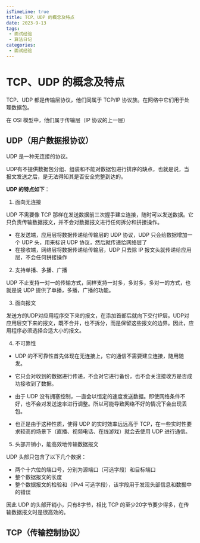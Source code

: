 ```yaml
---
isTimeLine: true
title: TCP、UDP 的概念及特点
date: 2023-9-13
tags:
 - 面试经验
 - 算法日记
categories:
 - 面试经验
---
```


# TCP、UDP 的概念及特点

TCP、UDP 都是传输层协议，他们同属于 TCP/IP 协议族。在网络中它们用于处理数据包。

在 OSI 模型中，他们属于传输层（IP 协议的上一层）

## UDP（用户数据报协议）

UDP 是一种无连接的协议。

UDP有不提供数据包分组、组装和不能对数据包进行排序的缺点，也就是说，当报文发送之后，是无法得知其是否安全完整到达的。

**UDP 的特点如下**：

1. 面向无连接

UDP 不需要像 TCP 那样在发送数据前三次握手建立连接，随时可以发送数据。它只负责传输数据报文，并不会对数据报文进行任何拆分和拼接操作。

- 在发送端，应用层将数据传递给传输层的 UDP 协议，UDP 只会给数据增加一个 UDP 头，用来标识 UDP 协议，然后就传递给网络层了
- 在接收端，网络层将数据传递给传输层，UDP 只去除 IP 报文头就传递给应用层，不会任何拼接操作

2. 支持单播、多播、广播

UDP 不止支持一对一的传输方式，同样支持一对多，多对多，多对一的方式，也就是说 UDP 提供了单播，多播，广播的功能。

3. 面向报文

发送方的UDP对应用程序交下来的报文，在添加首部后就向下交付IP层。UDP对应用层交下来的报文，既不合并，也不拆分，而是保留这些报文的边界。因此，应用程序必须选择合适大小的报文。

4. 不可靠性

- UDP 的不可靠性首先体现在无连接上，它的通信不需要建立连接，随用随发。

- 它只会对收到的数据进行传递，不会对它进行备份，也不会关注接收方是否成功接收到了数据。

- 由于 UDP 没有拥塞控制，一直会以恒定的速度发送数据。即使网络条件不好，也不会对发送速率进行调整。所以可能导致网络不好的情况下会出现丢包。

- 也正是由于这种性质，使得 UDP 的实时效率远远高于 TCP，在一些实时性要求较高的场景下（直播、视频电话、在线游戏）就会去使用 UDP 进行通信。

5. 头部开销小，能高效地传输数据报文

UDP 头部只包含了以下几个数据：

- 两个十六位的端口号，分别为源端口（可选字段）和目标端口
- 整个数据报文的长度
- 整个数据报文的检验和（IPv4 可选字段），该字段用于发现头部信息和数据中的错误

因此 UDP 的头部开销小，只有8字节，相比 TCP 的至少20字节要少得多，在传输数据报文时是很高效的。

## TCP（传输控制协议）